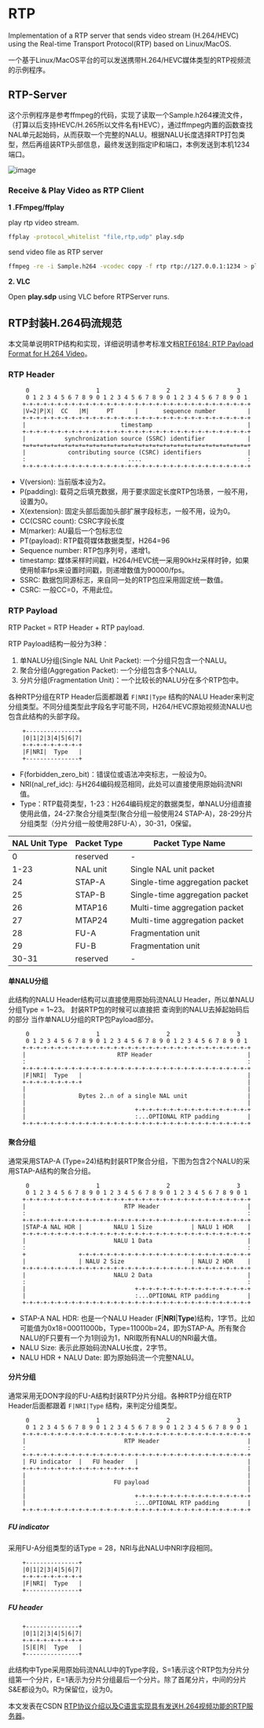 # RTP 
Implementation of a RTP server that sends video stream (H.264/HEVC) using the Real-time Transport Protocol(RTP) based on Linux/MacOS. 

一个基于Linux/MacOS平台的可以发送携带H.264/HEVC媒体类型的RTP视频流的示例程序。

## RTP-Server
这个示例程序是参考ffmpeg的代码，实现了读取一个Sample.h264裸流文件，（打算以后支持HEVC/H.265所以文件名有HEVC），通过ffmpeg内置的函数查找NAL单元起始码，从而获取一个完整的NALU。根据NALU长度选择RTP打包类型，然后再组装RTP头部信息，最终发送到指定IP和端口，本例发送到本机1234端口。

![image](RTP-frame-zh.png)

### Receive & Play Video as RTP Client

**1 .FFmpeg/ffplay**

play rtp video stream.
```sh
ffplay -protocol_whitelist "file,rtp,udp" play.sdp
```

send video file as RTP server

```sh
ffmpeg -re -i Sample.h264 -vcodec copy -f rtp rtp://127.0.0.1:1234 > play.sdp
```


**2. VLC**

Open **play.sdp** using VLC before RTPServer runs.

## RTP封装H.264码流规范
本文简单说明RTP结构和实现，详细说明请参考标准文档[RTF6184: RTP Payload Format for H.264 Video](https://tools.ietf.org/html/rfc6184)。
### RTP Header

```
     0                   1                   2                   3
     0 1 2 3 4 5 6 7 8 9 0 1 2 3 4 5 6 7 8 9 0 1 2 3 4 5 6 7 8 9 0 1
    +-+-+-+-+-+-+-+-+-+-+-+-+-+-+-+-+-+-+-+-+-+-+-+-+-+-+-+-+-+-+-+-+
    |V=2|P|X|  CC   |M|     PT      |       sequence number         |
    +-+-+-+-+-+-+-+-+-+-+-+-+-+-+-+-+-+-+-+-+-+-+-+-+-+-+-+-+-+-+-+-+
    |                           timestamp                           |
    +-+-+-+-+-+-+-+-+-+-+-+-+-+-+-+-+-+-+-+-+-+-+-+-+-+-+-+-+-+-+-+-+
    |           synchronization source (SSRC) identifier            |
    +=+=+=+=+=+=+=+=+=+=+=+=+=+=+=+=+=+=+=+=+=+=+=+=+=+=+=+=+=+=+=+=+
    |            contributing source (CSRC) identifiers             |
    :                             ....                              :
    +-+-+-+-+-+-+-+-+-+-+-+-+-+-+-+-+-+-+-+-+-+-+-+-+-+-+-+-+-+-+-+-+
```

- V(version): 当前版本设为2。
- P(padding): 载荷之后填充数据，用于要求固定长度RTP包场景，一般不用，设置为0。
- X(extension): 固定头部后面加头部扩展字段标志，一般不用，设为0。
- CC(CSRC count): CSRC字段长度
- M(marker): AU最后一个包标志位
- PT(payload): RTP载荷媒体数据类型，H264=96
- Sequence number: RTP包序列号，递增1。
- timestamp: 媒体采样时间戳，H264/HEVC统一采用90kHz采样时钟，如果使用帧率fps来设置时间戳，则递增数值为90000/fps。
- SSRC: 数据包同源标志，来自同一处的RTP包应采用固定统一数值。
- CSRC: 一般CC=0，不用此位。

### RTP Payload
RTP Packet = RTP Header + RTP payload.

RTP Payload结构一般分为3种：
1. 单NALU分组(Single NAL Unit Packet): 一个分组只包含一个NALU。
2. 聚合分组(Aggregation Packet): 一个分组包含多个NALU。
3. 分片分组(Fragmentation Unit)：一个比较长的NALU分在多个RTP包中。

各种RTP分组在RTP Header后面都跟着 `F|NRI|Type` 结构的NALU Header来判定分组类型。不同分组类型此字段名字可能不同，H264/HEVC原始视频流NALU也包含此结构的头部字段。

```
    +---------------+
    |0|1|2|3|4|5|6|7|
    +-+-+-+-+-+-+-+-+
    |F|NRI|  Type   |
    +---------------+
```
- F(forbidden_zero_bit)：错误位或语法冲突标志，一般设为0。
- NRI(nal_ref_idc): 与H264编码规范相同，此处可以直接使用原始码流NRI值。
- Type：RTP载荷类型，1-23：H264编码规定的数据类型，单NALU分组直接使用此值，24-27:聚合分组类型(聚合分组一般使用24 STAP-A)，28-29分片分组类型（分片分组一般使用28FU-A），30-31，0保留。

NAL Unit Type| Packet Type |  Packet Type Name
---|---|---|
0 | reserved | -
1-23 | NAL unit | Single NAL unit packet
24 | STAP-A | Single-time aggregation packet
25 | STAP-B | Single-time aggregation packet
26 | MTAP16 | Multi-time aggregation packet
27 | MTAP24 | Multi-time aggregation packet
28 | FU-A | Fragmentation unit
29 | FU-B | Fragmentation unit
30-31 | reserved |  -


#### 单NALU分组
此结构的NALU Header结构可以直接使用原始码流NALU Header，所以单NALU分组Type = 1~23。
封装RTP包的时候可以直接把 查询到的NALU去掉起始码后的部分 当作单NALU分组的RTP包Payload部分。

```
     0                   1                   2                   3
     0 1 2 3 4 5 6 7 8 9 0 1 2 3 4 5 6 7 8 9 0 1 2 3 4 5 6 7 8 9 0 1
    +-+-+-+-+-+-+-+-+-+-+-+-+-+-+-+-+-+-+-+-+-+-+-+-+-+-+-+-+-+-+-+-+
    |                          RTP Header                           |
    :                                                               :
    +-+-+-+-+-+-+-+-+-+-+-+-+-+-+-+-+-+-+-+-+-+-+-+-+-+-+-+-+-+-+-+-+
    |F|NRI|  Type   |                                               |
    +-+-+-+-+-+-+-+-+                                               |
    |                                                               |
    |               Bytes 2..n of a single NAL unit                 |
    |                                                               |
    |                               +-+-+-+-+-+-+-+-+-+-+-+-+-+-+-+-+
    |                               :...OPTIONAL RTP padding        |
    +-+-+-+-+-+-+-+-+-+-+-+-+-+-+-+-+-+-+-+-+-+-+-+-+-+-+-+-+-+-+-+-+

```

#### 聚合分组
通常采用STAP-A (Type=24)结构封装RTP聚合分组，下图为包含2个NALU的采用STAP-A结构的聚合分组。

```
     0                   1                   2                   3
     0 1 2 3 4 5 6 7 8 9 0 1 2 3 4 5 6 7 8 9 0 1 2 3 4 5 6 7 8 9 0 1
    +-+-+-+-+-+-+-+-+-+-+-+-+-+-+-+-+-+-+-+-+-+-+-+-+-+-+-+-+-+-+-+-+
    |                            RTP Header                         |
    :                                                               :
    +-+-+-+-+-+-+-+-+-+-+-+-+-+-+-+-+-+-+-+-+-+-+-+-+-+-+-+-+-+-+-+-+
    |STAP-A NAL HDR |         NALU 1 Size           | NALU 1 HDR    |
    +-+-+-+-+-+-+-+-+-+-+-+-+-+-+-+-+-+-+-+-+-+-+-+-+-+-+-+-+-+-+-+-+
    |                         NALU 1 Data                           |
    :                                                               :
    +               +-+-+-+-+-+-+-+-+-+-+-+-+-+-+-+-+-+-+-+-+-+-+-+-+
    |               | NALU 2 Size                   | NALU 2 HDR    |
    +-+-+-+-+-+-+-+-+-+-+-+-+-+-+-+-+-+-+-+-+-+-+-+-+-+-+-+-+-+-+-+-+
    |                         NALU 2 Data                           |
    :                                                               :
    |                               +-+-+-+-+-+-+-+-+-+-+-+-+-+-+-+-+
    |                               :...OPTIONAL RTP padding        |
    +-+-+-+-+-+-+-+-+-+-+-+-+-+-+-+-+-+-+-+-+-+-+-+-+-+-+-+-+-+-+-+-+
```


- STAP-A NAL HDR: 也是一个NALU Header (**F**|**NRI**|**Type**)结构，1字节。比如可能值为0x18=00011000b，Type=11000b=24，即为STAP-A。所有聚合NALU的F只要有一个为1则设为1，NRI取所有NALU的NRI最大值。
- NALU Size: 表示此原始码流NALU长度，2字节。
- NALU HDR + NALU Date: 即为原始码流一个完整NALU。

#### 分片分组

通常采用无DON字段的FU-A结构封装RTP分片分组。各种RTP分组在RTP Header后面都跟着 `F|NRI|Type` 结构，来判定分组类型。

```
     0                   1                   2                   3
     0 1 2 3 4 5 6 7 8 9 0 1 2 3 4 5 6 7 8 9 0 1 2 3 4 5 6 7 8 9 0 1
    +-+-+-+-+-+-+-+-+-+-+-+-+-+-+-+-+-+-+-+-+-+-+-+-+-+-+-+-+-+-+-+-+
    |                            RTP Header                         |
    :                                                               :
    +-+-+-+-+-+-+-+-+-+-+-+-+-+-+-+-+-+-+-+-+-+-+-+-+-+-+-+-+-+-+-+-+
    | FU indicator  |   FU header   |                               |
    +-+-+-+-+-+-+-+-+-+-+-+-+-+-+-+-+                               |
    |                                                               |
    |                         FU payload                            |
    |                                                               |
    |                               +-+-+-+-+-+-+-+-+-+-+-+-+-+-+-+-+
    |                               :...OPTIONAL RTP padding        |
    +-+-+-+-+-+-+-+-+-+-+-+-+-+-+-+-+-+-+-+-+-+-+-+-+-+-+-+-+-+-+-+-+
```

##### FU indicator
采用FU-A分组类型的话Type = 28，NRI与此NALU中NRI字段相同。

```
    +---------------+
    |0|1|2|3|4|5|6|7|
    +-+-+-+-+-+-+-+-+
    |F|NRI|  Type   |
    +---------------+
```

##### FU header

```
    +---------------+
    |0|1|2|3|4|5|6|7|
    +-+-+-+-+-+-+-+-+
    |S|E|R|  Type   |
    +---------------+
```

此结构中Type采用原始码流NALU中的Type字段，S=1表示这个RTP包为分片分组第一个分片，E=1表示为分片分组最后一个分片。除了首尾分片，中间的分片S&E都设为0。R为保留位，设为0。

本文发表在CSDN [RTP协议介绍以及C语言实现具有发送H.264视频功能的RTP服务器](https://blog.csdn.net/shaosunrise/article/details/80374523)。